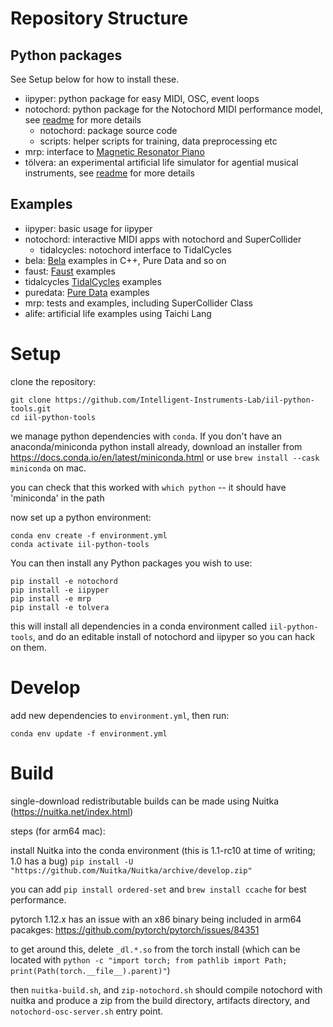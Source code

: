# Repository Structure

## Python packages

See Setup below for how to install these.

- iipyper: python package for easy MIDI, OSC, event loops
- notochord: python package for the Notochord MIDI performance model, see [readme](https://github.com/Intelligent-Instruments-Lab/iil-python-tools/blob/master/notochord/readme.md) for more details
    - notochord: package source code
    - scripts: helper scripts for training, data preprocessing etc
- mrp: interface to [Magnetic Resonator Piano](http://instrumentslab.org/research/mrp.html)
- tölvera: an experimental artificial life simulator for agential musical instruments, see [readme](https://github.com/Intelligent-Instruments-Lab/iil-python-tools/blob/master/tolvera/readme.md) for more details

## Examples

- iipyper: basic usage for iipyper
- notochord: interactive MIDI apps with notochord and SuperCollider
    - tidalcycles: notochord interface to TidalCycles
- bela: [Bela](https://bela.io) examples in C++, Pure Data and so on
- faust: [Faust](https://faustdoc.grame.fr/) examples
- tidalcycles [TidalCycles](https://tidalcycles.org) examples
- puredata: [Pure Data](https://puredata.info) examples
- mrp: tests and examples, including SuperCollider Class
- alife: artificial life examples using Taichi Lang
<!-- - clients: templates for SuperCollider, Bela (C++), Pure Data, ... -->

# Setup

clone the repository:
```
git clone https://github.com/Intelligent-Instruments-Lab/iil-python-tools.git
cd iil-python-tools
```

we manage python dependencies with `conda`. If you don't have an anaconda/miniconda python install already, download an installer from https://docs.conda.io/en/latest/miniconda.html or use `brew install --cask miniconda` on mac.

you can check that this worked with `which python` -- it should have 'miniconda' in the path

now set up a python environment:
```
conda env create -f environment.yml
conda activate iil-python-tools
```

You can then install any Python packages you wish to use:
```
pip install -e notochord
pip install -e iipyper
pip install -e mrp
pip install -e tolvera
```
this will install all dependencies in a conda environment called `iil-python-tools`, and do an editable install of notochord and iipyper so you can hack on them.

# Develop

add new dependencies to `environment.yml`, then run:
```
conda env update -f environment.yml
```

# Build

single-download redistributable builds can be made using Nuitka (https://nuitka.net/index.html) 

steps (for arm64 mac):

install Nuitka into the conda environment (this is 1.1-rc10 at time of writing; 1.0 has a bug)
`pip install -U "https://github.com/Nuitka/Nuitka/archive/develop.zip"`

you can add `pip install ordered-set` and `brew install ccache` for best performance.

pytorch 1.12.x has an issue with an x86 binary being included in arm64 pacakges: https://github.com/pytorch/pytorch/issues/84351

to get around this, delete `_dl.*.so` from the torch install (which can be located with `python -c "import torch; from pathlib import Path; print(Path(torch.__file__).parent)"`)

then `nuitka-build.sh`, and `zip-notochord.sh` should compile notochord with nuitka and produce a zip from the build directory, artifacts directory, and `notochord-osc-server.sh` entry point.
